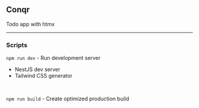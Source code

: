 ## Conqr

Todo app with htmx

---

### Scripts

`npm run dev` - Run development server

* NestJS dev server
* Tailwind CSS generator

<br>

`npm run build` - Create optimized production build

